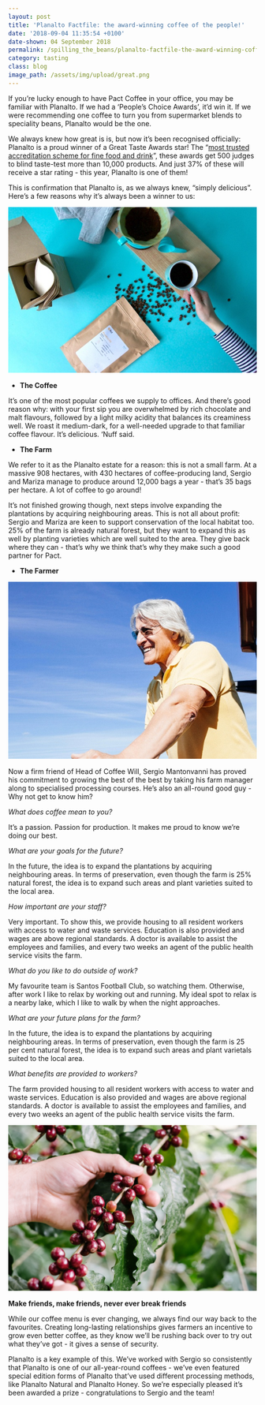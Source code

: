 ```yaml
---
layout: post
title: 'Planalto Factfile: the award-winning coffee of the people!'
date: '2018-09-04 11:35:54 +0100'
date-shown: 04 September 2018
permalink: /spilling_the_beans/planalto-factfile-the-award-winning-coffee-of-the-people
category: tasting
class: blog
image_path: /assets/img/upload/great.png
---
```

If you’re lucky enough to have Pact Coffee in your office, you may be familiar with Planalto. If we had a ‘People’s Choice Awards’, it’d win it. If we were recommending one coffee to turn you from supermarket blends to speciality beans, Planalto would be the one.



We always knew how great is is, but now it’s been recognised officially: Planalto is a proud winner of a Great Taste Awards star! The “[most trusted accreditation scheme for fine food and drink](https://greattasteawards.co.uk/files/2018/07/GT-18-What-is-GT.pdf)”, these awards get 500 judges to blind taste-test more than 10,000 products. And just 37% of these will receive a star rating - this year, Planalto is one of them!



This is confirmation that Planalto is, as we always knew, “simply delicious”. Here’s a few reasons why it’s always been a winner to us:

![](/assets/img/upload/planaltov6014.jpg)



* **The Coffee**

It’s one of the most popular coffees we supply to offices. And there’s good reason why: with your first sip you are overwhelmed by rich chocolate and malt flavours, followed by a light milky acidity that balances its creaminess well. We roast it medium-dark, for a well-needed upgrade to that familiar coffee flavour. It’s delicious. ‘Nuff said.



* **The Farm**

We refer to it as the Planalto estate for a reason: this is not a small farm. At a massive 908 hectares, with 430 hectares of coffee-producing land, Sergio and Mariza manage to produce around 12,000 bags a year - that’s 35 bags per hectare. A lot of coffee to go around! 



It’s not finished growing though, next steps involve expanding the plantations by acquiring neighbouring areas. This is not all about profit: Sergio and Mariza are keen to support conservation of the local habitat too. 25% of the farm is already natural forest, but they want to expand this as well by planting varieties which are well suited to the area. They give back where they can - that’s why we think that’s why they make such a good partner for Pact.



* **The Farmer**

![](/assets/img/upload/sergio.jpg)



Now a firm friend of Head of Coffee Will, Sergio Mantonvanni has proved his commitment to growing the best of the best by taking his farm manager along to specialised processing courses. He’s also an all-round good guy - Why not get to know him?



_What does coffee mean to you?_

It’s a passion. Passion for production. It makes me proud to know we’re doing our best.



_What are your goals for the future?_

In the future, the idea is to expand the plantations by acquiring neighbouring areas. In terms of preservation, even though the farm is 25% natural forest, the idea is to expand such areas and plant varieties suited to the local area.





_How important are your staff?_

Very important. To show this, we provide housing to all resident workers with access to water and waste services. Education is also provided and wages are above regional standards. A doctor is available to assist the employees and families, and every two weeks an agent of the public health service visits the farm.





_What do you like to do outside of work?_

My favourite team is Santos Football Club, so watching them. Otherwise, after work I like to relax by working out and running. My ideal spot to relax is a nearby lake, which I like to walk by when the night approaches.





_What are your future plans for the farm?_

In the future, the idea is to expand the plantations by acquiring neighbouring areas. In terms of preservation, even though the farm is 25 per cent natural forest, the idea is to expand such areas and plant varietals suited to the local area.



_What benefits are provided to workers?_

The farm provided housing to all resident workers with access to water and waste services. Education is also provided and wages are above regional standards. A doctor is available to assist the employees and families, and every two weeks an agent of the public health service visits the farm.

![](/assets/img/upload/ripe-cherries.jpg)



**Make friends, make friends, never ever break friends**



While our coffee menu is ever changing, we always find our way back to the favourites. Creating long-lasting relationships gives farmers an incentive to grow even better coffee, as they know we’ll be rushing back over to try out what they’ve got - it gives a sense of security.



Planalto is a key example of this. We’ve worked with Sergio so consistently that Planalto is one of our all-year-round coffees - we’ve even featured special edition forms of Planalto that’ve used different processing methods, like Planalto Natural and Planalto Honey. So we’re especially pleased it’s been awarded a prize - congratulations to Sergio and the team!
